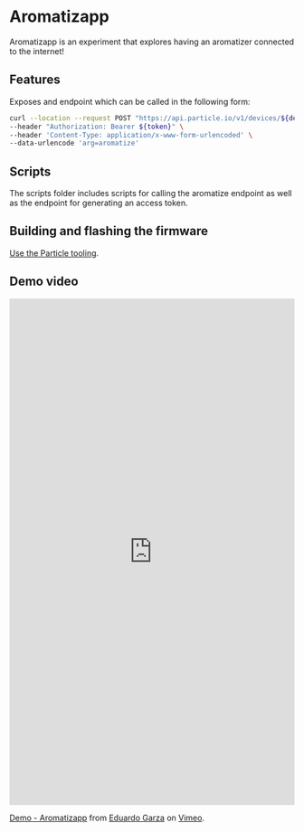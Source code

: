 # Aromatizapp

Aromatizapp is an experiment that explores having an aromatizer connected to the internet!

## Features

Exposes and endpoint which can be called in the following form:

```bash
curl --location --request POST "https://api.particle.io/v1/devices/${device_id}/aromatize" \
--header "Authorization: Bearer ${token}" \
--header 'Content-Type: application/x-www-form-urlencoded' \
--data-urlencode 'arg=aromatize'
```

## Scripts

The scripts folder includes scripts for calling the aromatize endpoint as well as the endpoint for generating an access token.


## Building and flashing the firmware

[Use the Particle tooling](https://docs.particle.io/tutorials/developer-tools/workbench/).

## Demo video

<div style="padding:177.78% 0 0 0;position:relative;"><iframe src="https://player.vimeo.com/video/643280797?h=dcc6457b38" style="position:absolute;top:0;left:0;width:100%;height:100%;" frameborder="0" allow="autoplay; fullscreen; picture-in-picture" allowfullscreen></iframe></div><script src="https://player.vimeo.com/api/player.js"></script>
<p><a href="https://vimeo.com/643280797">Demo - Aromatizapp</a> from <a href="https://vimeo.com/user63369211">Eduardo Garza</a> on <a href="https://vimeo.com">Vimeo</a>.</p></div>
